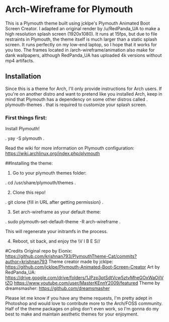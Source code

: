 # Arch-Wireframe for Plymouth

This is a Plymouth theme built using jcklpe's Plymouth Animated Boot Screen Creator. I adapted an original render by /u/RedPanda_UA to make a
high resolution splash screen (1920x1080). It runs at 15fps, but due to file restraints in Plymouth, the theme itself is much larger than 
a static splash screen. It runs perfectly on my low-end laptop, so I hope that it works for you too. The frames located in /arch-wireframe/animation also
make for dank wallpapers, although RedPanda_UA has uploaded 4k versions without mp4 artifacts.

## Installation

Since this is a theme for Arch, I'll only provide instructions for Arch users. If you're on another distro and want to pretend like you installed Arch,
keep in mind that Plymouth has a dependency on some other distros called 
.
plymouth-themes
.
that is required to customize your splash screen. 

### First things first:

Install Plymouth!

.
yay -S plymouth
.

Read the wiki for more information on Plymouth configuration:
https://wiki.archlinux.org/index.php/plymouth

##Installing the theme:

1. Go to your plymouth themes folder:

.
cd /usr/share/plymouth/themes
.

2. Clone this repo!

.
git clone {fill in URL after getting permission}
.

3. Set arch-wireframe as your default theme:

.
sudo plymouth-set-default-theme -R arch-wireframe
.

This will regenerate your initramfs in the process.

4. Reboot, sit back, and enjoy the \\V I B E S//


#Credits
Original repo by Eionix: https://github.com/krishnan793/PlymouthTheme-Cat/commits?author=krishnan793
Theme creator made by jcklpe: https://github.com/jcklpe/Plymouth-Animated-Boot-Screen-Creator
Art by RedPanda_UA: https://drive.google.com/drive/folders/1JPzp3ptSdtVcw5ztvMheGOxWaOjIVtZO
		https://www.youtube.com/user/MasterKEnnY2009/featured
Theme by dreamsmasher: https://github.com/dreamsmasher

Please let me know if you have any theme requests, I'm pretty adept in Photoshop and would love to contribute more to the Arch/FOSS community.
Half of the theme packages on pling don't even work, so I'm gonna do my best to make and maintain aesthetic themes for your enjoyment.
